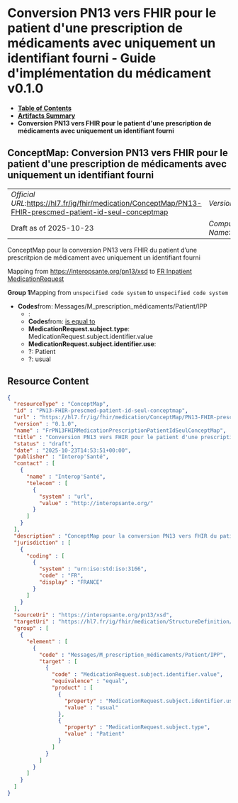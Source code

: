 # Conversion PN13 vers FHIR pour le patient d'une prescription de médicaments avec uniquement un identifiant fourni - Guide d'implémentation du médicament v0.1.0

* [**Table of Contents**](toc.md)
* [**Artifacts Summary**](artifacts.md)
* **Conversion PN13 vers FHIR pour le patient d'une prescription de médicaments avec uniquement un identifiant fourni**

## ConceptMap: Conversion PN13 vers FHIR pour le patient d'une prescription de médicaments avec uniquement un identifiant fourni 

| | |
| :--- | :--- |
| *Official URL*:https://hl7.fr/ig/fhir/medication/ConceptMap/PN13-FHIR-prescmed-patient-id-seul-conceptmap | *Version*:0.1.0 |
| Draft as of 2025-10-23 | *Computable Name*:FrPN13FHIRMedicationPrescriptionPatientIdSeulConceptMap |

 
ConceptMap pour la conversion PN13 vers FHIR du patient d’une prescritpion de médicament avec uniquement un identifiant fourni 

Mapping from https://interopsante.org/pn13/xsd to [FR Inpatient MedicationRequest](StructureDefinition-fr-inpatient-medicationrequest.md)

**Group 1**Mapping from `unspecified code system` to `unspecified code system`

* **Codes**from: Messages/M_prescription_médicaments/Patient/IPP
  * : 
  * **Codes**from: [is equal to](http://hl7.org/fhir/R5/codesystem-concept-map-relationship.html#equal)
  * **MedicationRequest.subject.type**: MedicationRequest.subject.identifier.value
  * **MedicationRequest.subject.identifier.use**: 
  * ?: Patient
  * ?: usual



## Resource Content

```json
{
  "resourceType" : "ConceptMap",
  "id" : "PN13-FHIR-prescmed-patient-id-seul-conceptmap",
  "url" : "https://hl7.fr/ig/fhir/medication/ConceptMap/PN13-FHIR-prescmed-patient-id-seul-conceptmap",
  "version" : "0.1.0",
  "name" : "FrPN13FHIRMedicationPrescriptionPatientIdSeulConceptMap",
  "title" : "Conversion PN13 vers FHIR pour le patient d'une prescription de médicaments avec uniquement un identifiant fourni",
  "status" : "draft",
  "date" : "2025-10-23T14:53:51+00:00",
  "publisher" : "Interop'Santé",
  "contact" : [
    {
      "name" : "Interop'Santé",
      "telecom" : [
        {
          "system" : "url",
          "value" : "http://interopsante.org/"
        }
      ]
    }
  ],
  "description" : "ConceptMap pour la conversion PN13 vers FHIR du patient d'une prescritpion de médicament avec uniquement un identifiant fourni",
  "jurisdiction" : [
    {
      "coding" : [
        {
          "system" : "urn:iso:std:iso:3166",
          "code" : "FR",
          "display" : "FRANCE"
        }
      ]
    }
  ],
  "sourceUri" : "https://interopsante.org/pn13/xsd",
  "targetUri" : "https://hl7.fr/ig/fhir/medication/StructureDefinition/fr-inpatient-medicationrequest",
  "group" : [
    {
      "element" : [
        {
          "code" : "Messages/M_prescription_médicaments/Patient/IPP",
          "target" : [
            {
              "code" : "MedicationRequest.subject.identifier.value",
              "equivalence" : "equal",
              "product" : [
                {
                  "property" : "MedicationRequest.subject.identifier.use",
                  "value" : "usual"
                },
                {
                  "property" : "MedicationRequest.subject.type",
                  "value" : "Patient"
                }
              ]
            }
          ]
        }
      ]
    }
  ]
}

```
